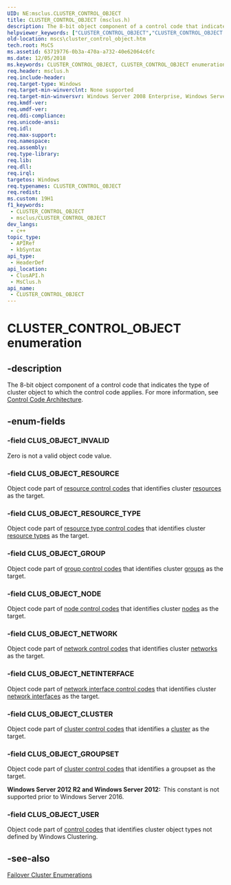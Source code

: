 ```yaml
---
UID: NE:msclus.CLUSTER_CONTROL_OBJECT
title: CLUSTER_CONTROL_OBJECT (msclus.h)
description: The 8-bit object component of a control code that indicates the type of cluster object to which the control code applies. For more information, see Control Code Architecture.
helpviewer_keywords: ["CLUSTER_CONTROL_OBJECT","CLUSTER_CONTROL_OBJECT enumeration [Failover Cluster]","CLUS_OBJECT_CLUSTER","CLUS_OBJECT_GROUP","CLUS_OBJECT_GROUPSET","CLUS_OBJECT_INVALID","CLUS_OBJECT_NETINTERFACE","CLUS_OBJECT_NETWORK","CLUS_OBJECT_NODE","CLUS_OBJECT_RESOURCE","CLUS_OBJECT_RESOURCE_TYPE","CLUS_OBJECT_USER","_CLUSTER_CONTROL_OBJECT","_CLUSTER_CONTROL_OBJECT enumeration [Failover Cluster]","clusapi/CLUSTER_CONTROL_OBJECT","clusapi/CLUS_OBJECT_CLUSTER","clusapi/CLUS_OBJECT_GROUP","clusapi/CLUS_OBJECT_GROUPSET","clusapi/CLUS_OBJECT_INVALID","clusapi/CLUS_OBJECT_NETINTERFACE","clusapi/CLUS_OBJECT_NETWORK","clusapi/CLUS_OBJECT_NODE","clusapi/CLUS_OBJECT_RESOURCE","clusapi/CLUS_OBJECT_RESOURCE_TYPE","clusapi/CLUS_OBJECT_USER","clusapi/_CLUSTER_CONTROL_OBJECT","msclus/CLUSTER_CONTROL_OBJECT","msclus/CLUS_OBJECT_CLUSTER","msclus/CLUS_OBJECT_GROUP","msclus/CLUS_OBJECT_GROUPSET","msclus/CLUS_OBJECT_INVALID","msclus/CLUS_OBJECT_NETINTERFACE","msclus/CLUS_OBJECT_NETWORK","msclus/CLUS_OBJECT_NODE","msclus/CLUS_OBJECT_RESOURCE","msclus/CLUS_OBJECT_RESOURCE_TYPE","msclus/CLUS_OBJECT_USER","msclus/_CLUSTER_CONTROL_OBJECT","mscs.cluster_control_object"]
old-location: mscs\cluster_control_object.htm
tech.root: MsCS
ms.assetid: 63719776-0b3a-470a-a732-40e62064c6fc
ms.date: 12/05/2018
ms.keywords: CLUSTER_CONTROL_OBJECT, CLUSTER_CONTROL_OBJECT enumeration [Failover Cluster], CLUS_OBJECT_CLUSTER, CLUS_OBJECT_GROUP, CLUS_OBJECT_GROUPSET, CLUS_OBJECT_INVALID, CLUS_OBJECT_NETINTERFACE, CLUS_OBJECT_NETWORK, CLUS_OBJECT_NODE, CLUS_OBJECT_RESOURCE, CLUS_OBJECT_RESOURCE_TYPE, CLUS_OBJECT_USER, _CLUSTER_CONTROL_OBJECT, _CLUSTER_CONTROL_OBJECT enumeration [Failover Cluster], clusapi/CLUSTER_CONTROL_OBJECT, clusapi/CLUS_OBJECT_CLUSTER, clusapi/CLUS_OBJECT_GROUP, clusapi/CLUS_OBJECT_GROUPSET, clusapi/CLUS_OBJECT_INVALID, clusapi/CLUS_OBJECT_NETINTERFACE, clusapi/CLUS_OBJECT_NETWORK, clusapi/CLUS_OBJECT_NODE, clusapi/CLUS_OBJECT_RESOURCE, clusapi/CLUS_OBJECT_RESOURCE_TYPE, clusapi/CLUS_OBJECT_USER, clusapi/_CLUSTER_CONTROL_OBJECT, msclus/CLUSTER_CONTROL_OBJECT, msclus/CLUS_OBJECT_CLUSTER, msclus/CLUS_OBJECT_GROUP, msclus/CLUS_OBJECT_GROUPSET, msclus/CLUS_OBJECT_INVALID, msclus/CLUS_OBJECT_NETINTERFACE, msclus/CLUS_OBJECT_NETWORK, msclus/CLUS_OBJECT_NODE, msclus/CLUS_OBJECT_RESOURCE, msclus/CLUS_OBJECT_RESOURCE_TYPE, msclus/CLUS_OBJECT_USER, msclus/_CLUSTER_CONTROL_OBJECT, mscs.cluster_control_object
req.header: msclus.h
req.include-header: 
req.target-type: Windows
req.target-min-winverclnt: None supported
req.target-min-winversvr: Windows Server 2008 Enterprise, Windows Server 2008 Datacenter
req.kmdf-ver: 
req.umdf-ver: 
req.ddi-compliance: 
req.unicode-ansi: 
req.idl: 
req.max-support: 
req.namespace: 
req.assembly: 
req.type-library: 
req.lib: 
req.dll: 
req.irql: 
targetos: Windows
req.typenames: CLUSTER_CONTROL_OBJECT
req.redist: 
ms.custom: 19H1
f1_keywords:
 - CLUSTER_CONTROL_OBJECT
 - msclus/CLUSTER_CONTROL_OBJECT
dev_langs:
 - c++
topic_type:
 - APIRef
 - kbSyntax
api_type:
 - HeaderDef
api_location:
 - ClusAPI.h
 - MsClus.h
api_name:
 - CLUSTER_CONTROL_OBJECT
---
```


# CLUSTER_CONTROL_OBJECT enumeration


## -description

The 8-bit object component of a control code that indicates the type of cluster object to which the 
    control code applies. For more information, see 
    <a href="https://docs.microsoft.com/previous-versions/windows/desktop/mscs/control-code-architecture">Control Code Architecture</a>.

## -enum-fields

### -field CLUS_OBJECT_INVALID

Zero is not a valid object code value.

### -field CLUS_OBJECT_RESOURCE

Object code part of <a href="https://docs.microsoft.com/previous-versions/windows/desktop/mscs/resource-control-codes">resource control codes</a> 
       that identifies cluster <a href="https://docs.microsoft.com/previous-versions/windows/desktop/mscs/resources">resources</a> as the target.

### -field CLUS_OBJECT_RESOURCE_TYPE

Object code part of 
       <a href="https://docs.microsoft.com/previous-versions/windows/desktop/mscs/resource-type-control-codes">resource type control codes</a> that identifies 
       cluster <a href="https://docs.microsoft.com/previous-versions/windows/desktop/mscs/resource-types">resource types</a> as the target.

### -field CLUS_OBJECT_GROUP

Object code part of 
       <a href="https://docs.microsoft.com/previous-versions/windows/desktop/mscs/group-control-codes">group control codes</a> that identifies cluster 
        <a href="https://docs.microsoft.com/previous-versions/windows/desktop/mscs/groups">groups</a> as the target.

### -field CLUS_OBJECT_NODE

Object code part of <a href="https://docs.microsoft.com/previous-versions/windows/desktop/mscs/node-control-codes">node control codes</a> that 
       identifies cluster <a href="https://docs.microsoft.com/previous-versions/windows/desktop/mscs/nodes">nodes</a> as the target.

### -field CLUS_OBJECT_NETWORK

Object code part of <a href="https://docs.microsoft.com/previous-versions/windows/desktop/mscs/network-control-codes">network control codes</a> that 
       identifies cluster <a href="https://docs.microsoft.com/previous-versions/windows/desktop/mscs/networks">networks</a> as the target.

### -field CLUS_OBJECT_NETINTERFACE

Object code part of 
       <a href="https://docs.microsoft.com/previous-versions/windows/desktop/mscs/network-interface-control-codes">network interface control codes</a> that 
       identifies cluster <a href="https://docs.microsoft.com/previous-versions/windows/desktop/mscs/network-interfaces">network interfaces</a> as the 
       target.

### -field CLUS_OBJECT_CLUSTER

Object code part of <a href="https://docs.microsoft.com/previous-versions/windows/desktop/mscs/cluster-control-codes">cluster control codes</a> that 
       identifies a <a href="https://docs.microsoft.com/previous-versions/windows/desktop/mscs/c-gly">cluster</a> as the target.

### -field CLUS_OBJECT_GROUPSET

Object code part of <a href="https://docs.microsoft.com/previous-versions/windows/desktop/mscs/cluster-control-codes">cluster control codes</a> that 
       identifies a groupset as the target.

<b>Windows Server 2012 R2 and Windows Server 2012:  </b>This constant is not supported prior to Windows Server 2016.

### -field CLUS_OBJECT_USER

Object code part of <a href="https://docs.microsoft.com/previous-versions/windows/desktop/mscs/control-codes">control codes</a> that identifies 
       cluster object types not defined by Windows Clustering.

## -see-also

<a href="https://docs.microsoft.com/previous-versions/windows/desktop/mscs/cluster-enumerations">Failover Cluster Enumerations</a>

